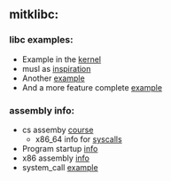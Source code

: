  ## mitklibc:
 
 ### libc examples:
 - Example in the [kernel](https://github.com/torvalds/linux/blob/master/tools/include/nolibc/nolibc.h)
 - musl as [inspiration](https://github.com/ifduyue/musl)
 - Another [example](https://github.com/matheusmoreira/liblinux)
 - And a more feature complete [example](https://github.com/Biolunar/liblinux)
 
 ### assembly info:
 - cs assemby [course](https://www.cs.uaf.edu/courses/cs301/2017-fall/)
   - x86_64 info for [syscalls](https://www.cs.uaf.edu/2017/fall/cs301/lecture/11_17_syscall.html)
 - Program startup [info](https://0xax.gitbooks.io/linux-insides/content/Misc/linux-misc-4.html)
 - x86 assembly [info](https://en.wikibooks.org/wiki/X86_Assembly#Table_of_Contents)
 - system_call [example](https://github.com/matheusmoreira/liblinux/blob/master/source/arch/x86_64/system_call.c)
